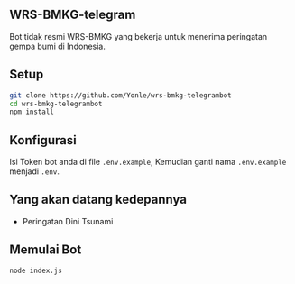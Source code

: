 ## WRS-BMKG-telegram
Bot tidak resmi WRS-BMKG yang bekerja untuk menerima peringatan gempa bumi di Indonesia.

## Setup
```sh
git clone https://github.com/Yonle/wrs-bmkg-telegrambot
cd wrs-bmkg-telegrambot
npm install
```

## Konfigurasi
Isi Token bot anda di file `.env.example`, Kemudian ganti nama `.env.example` menjadi `.env`.

## Yang akan datang kedepannya
- Peringatan Dini Tsunami

## Memulai Bot
```sh
node index.js
```
